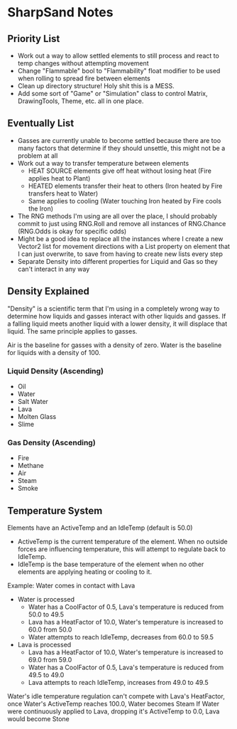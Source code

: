 # SharpSand Notes

## Priority List
* Work out a way to allow settled elements to still process and react to temp changes without attempting movement
* Change "Flammable" bool to "Flammability" float modifier to be used when rolling to spread fire between elements
* Clean up directory structure! Holy shit this is a MESS.
* Add some sort of "Game" or "Simulation" class to control Matrix, DrawingTools, Theme, etc. all in one place.

## Eventually List
* Gasses are currently unable to become settled because there are too many factors that determine if they should unsettle, this might not be a problem at all
* Work out a way to transfer temperature between elements
  * HEAT SOURCE elements give off heat without losing heat (Fire applies heat to Plant)
  * HEATED elements transfer their heat to others (Iron heated by Fire transfers heat to Water)
  * Same applies to cooling (Water touching Iron heated by Fire cools the Iron)
* The RNG methods I'm using are all over the place, I should probably commit to just using RNG.Roll and remove all instances of RNG.Chance (RNG.Odds is okay for specific odds)
* Might be a good idea to replace all the instances where I create a new Vector2 list for movement directions with a List<Vector2> property on element that I can just overwrite, to save from having to create new lists every step
* Separate Density into different properties for Liquid and Gas so they can't interact in any way

## Density Explained
"Density" is a scientific term that I'm using in a completely wrong way to determine how liquids and gasses interact with other liquids and gasses.
If a falling liquid meets another liquid with a lower density, it will displace that liquid. The same principle applies to gasses.

Air is the baseline for gasses with a density of zero. Water is the baseline for liquids with a density of 100.

### Liquid Density (Ascending)
* Oil
* Water
* Salt Water
* Lava
* Molten Glass
* Slime

### Gas Density (Ascending)
* Fire
* Methane
* Air
* Steam
* Smoke


## Temperature System
Elements have an ActiveTemp and an IdleTemp (default is 50.0)
* ActiveTemp is the current temperature of the element. When no outside forces are influencing temperature, this will attempt to regulate back to IdleTemp.
* IdleTemp is the base temperature of the element when no other elements are applying heating or cooling to it.

Example: Water comes in contact with Lava

* Water is processed
  * Water has a CoolFactor of 0.5, Lava's temperature is reduced from 50.0 to 49.5
  * Lava has a HeatFactor of 10.0, Water's temperature is increased to 60.0 from 50.0
  * Water attempts to reach IdleTemp, decreases from 60.0 to 59.5
* Lava is processed
  * Lava has a HeatFactor of 10.0, Water's temperature is increased to 69.0 from 59.0
  * Water has a CoolFactor of 0.5, Lava's temperature is reduced from 49.5 to 49.0
  * Lava attempts to reach IdleTemp, increases from 49.0 to 49.5

Water's idle temperature regulation can't compete with Lava's HeatFactor, once Water's ActiveTemp reaches 100.0, Water becomes Steam
If Water were continuously applied to Lava, dropping it's ActiveTemp to 0.0, Lava would become Stone